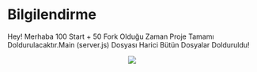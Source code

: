 # Bilgilendirme

Hey! Merhaba 100 Start + 50 Fork Olduğu Zaman Proje Tamamı Doldurulacaktır.Main (server.js) Dosyası Harici Bütün Dosyalar Dolduruldu!

<p align="center">
  <a href="https://discord.com/users/576110299929640976"><img src="https://img.shields.io/badge/remornnn%20-7289DA.svg?&style=for-the-badge&logo=discord&logoColor=white"></a>
</p>
